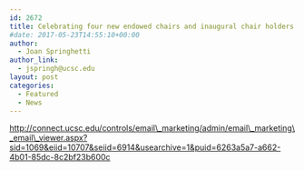```yaml
---
id: 2672
title: Celebrating four new endowed chairs and inaugural chair holders
#date: 2017-05-23T14:55:10+00:00
author:
  - Joan Springhetti
author_link:
  - jspringh@ucsc.edu
layout: post
categories:
  - Featured
  - News
---
```

http://connect.ucsc.edu/controls/email\_marketing/admin/email\_marketing\_email\_viewer.aspx?sid=1069&eiid=10707&seiid=6914&usearchive=1&puid=6263a5a7-a662-4b01-85dc-8c2bf23b600c

